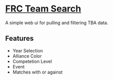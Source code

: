# [FRC Team Search](https://purerandomgit.github.io/FRC-Team-Search/)

A simple web ui for pulling and filtering TBA data.




## Features

- Year Selection
- Alliance Color
- Competetion Level
- Event
- Matches with or against
